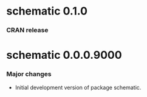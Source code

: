 # schematic 0.1.0

### CRAN release

# schematic 0.0.0.9000

### Major changes

- Initial development version of package schematic.
